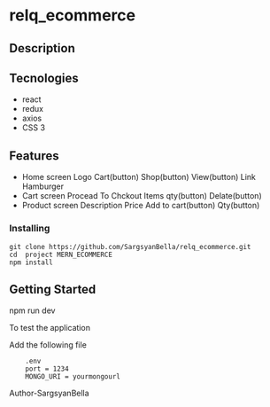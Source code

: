 # relq_ecommerce

## Description


## Tecnologies


* react
* redux
* axios
* CSS 3
## Features
* Home screen
    Logo
    Cart(button)
    Shop(button)
    View(button)
    Link
    Hamburger
* Cart screen
    Procead To Chckout
    Items qty(button)
    Delate(button)
* Product screen
    Description
    Price
    Add to cart(button)
    Qty(button)


 

### Installing
```
git clone https://github.com/SargsyanBella/relq_ecommerce.git
cd  project MERN_ECOMMERCE
npm install
```

## Getting Started
npm run dev

To test the application

Add the following file

```
    .env
    port = 1234
    MONGO_URI = yourmongourl
```
    
  Author-SargsyanBella
    
    
    
    
